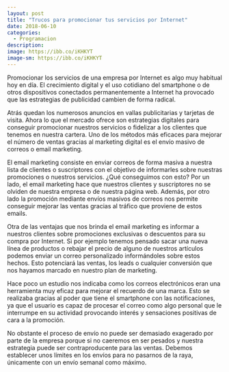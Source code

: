 ```yaml
---
layout: post
title: "Trucos para promocionar tus servicios por Internet"
date: 2018-06-10
categories:
  - Programacion
description: 
image: https://ibb.co/iKHKYT
image-sm: https://ibb.co/iKHKYT
---
```



Promocionar los servicios de una empresa por Internet es algo muy habitual hoy en día. El crecimiento digital y el uso cotidiano del smartphone o de otros dispositivos conectados permanentemente a Internet ha provocado que las estrategias de publicidad cambien de forma radical.

Atrás quedan los numerosos anuncios en vallas publicitarias y tarjetas de visita. Ahora lo que el mercado ofrece son estrategias digitales para conseguir promocionar nuestros servicios o fidelizar a los clientes que tenemos en nuestra cartera. Uno de los métodos más eficaces para mejorar el número de ventas gracias al marketing digital es el envío masivo de correos o email marketing.

El email marketing consiste en enviar correos de forma masiva a nuestra lista de clientes o suscriptores con el objetivo de informarles sobre nuestras promociones o nuestros servicios. ¿Qué conseguimos con esto? Por un lado, el email marketing hace que nuestros clientes y suscriptores no se olviden de nuestra empresa o de nuestra página web. Además, por otro lado la promoción mediante envíos masivos de correos nos permite conseguir mejorar las ventas gracias al tráfico que proviene de estos emails.

Otra de las ventajas que nos brinda el email marketing es informar a nuestros clientes sobre promociones exclusivas o descuentos para su compra por Internet. Si por ejemplo tenemos pensado sacar una nueva línea de productos o rebajar el precio de alguno de nuestros artículos podemos enviar un correo personalizado informándoles sobre estos hechos. Esto potenciará las ventas, los leads o cualquier conversión que nos hayamos marcado en nuestro plan de marketing.

Hace poco un estudio nos indicaba como los correos electrónicos eran una herramienta muy eficaz para mejorar el recuerdo de una marca. Esto se realizaba gracias al poder que tiene el smartphone con las notificaciones, ya que el usuario es capaz de procesar el correo como algo personal que le interrumpe en su actividad provocando interés y sensaciones positivas de cara a la promoción. 

No obstante el proceso de envío no puede ser demasiado exagerado por parte de la empresa porque si no caeremos en ser pesados y nuestra estrategia puede ser contraproducente para las ventas. Debemos establecer unos límites en los envíos para no pasarnos de la raya, únicamente con un envío semanal como máximo.
